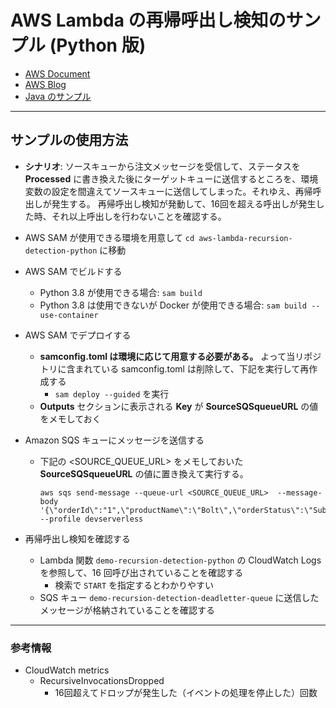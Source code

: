 # AWS Lambda の再帰呼出し検知のサンプル (Python 版)

* [AWS Document](https://docs.aws.amazon.com/ja_jp/lambda/latest/dg/invocation-recursion.html)
* [AWS Blog](https://aws.amazon.com/jp/blogs/compute/detecting-and-stopping-recursive-loops-in-aws-lambda-functions/)
* [Java のサンプル](https://github.com/aws-samples/aws-lambda-recursion-detection-sample)

---

## サンプルの使用方法
  - **シナリオ**: ソースキューから注文メッセージを受信して、ステータスを **Processed** に書き換えた後にターゲットキューに送信するところを、環境変数の設定を間違えてソースキューに送信してしまった。それゆえ、再帰呼出しが発生する。 再帰呼出し検知が発動して、16回を超える呼出しが発生した時、それ以上呼出しを行わないことを確認する。

  - AWS SAM が使用できる環境を用意して `cd aws-lambda-recursion-detection-python` に移動
  - AWS SAM でビルドする
    - Python 3.8 が使用できる場合: `sam build`
    - Python 3.8 は使用できないが Docker が使用できる場合: `sam build --use-container`
  - AWS SAM でデプロイする
    - **samconfig.toml は環境に応じて用意する必要がある。** よって当リポジトリに含まれている samconfig.toml は削除して、下記を実行して再作成する
        - `sam deploy --guided` を実行
    - **Outputs** セクションに表示される **Key** が **SourceSQSqueueURL** の値をメモしておく
  - Amazon SQS キューにメッセージを送信する
    - 下記の  <SOURCE_QUEUE_URL> をメモしておいた **SourceSQSqueueURL** の値に置き換えて実行する。

      ```
      aws sqs send-message --queue-url <SOURCE_QUEUE_URL>  --message-body '{\"orderId\":"1",\"productName\":\"Bolt\",\"orderStatus\":\"Submitted\"}' --profile devserverless

      ```

  - 再帰呼出し検知を確認する
    - Lambda 関数 `demo-recursion-detection-python` の CloudWatch Logs を参照して、16 回呼び出されていることを確認する
      - 検索で `START` を指定するとわかりやすい
    - SQS キュー `demo-recursion-detection-deadletter-queue` に送信したメッセージが格納されていることを確認する 


---
### 参考情報

* CloudWatch metrics
    * RecursiveInvocationsDropped 
      - 16回超えてドロップが発生した（イベントの処理を停止した）回数　

